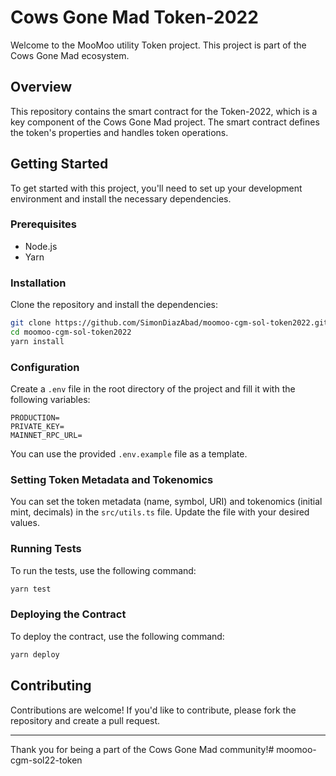 # Cows Gone Mad Token-2022

Welcome to the MooMoo utility Token project. This project is part of the Cows Gone Mad ecosystem.

## Overview

This repository contains the smart contract for the Token-2022, which is a key component of the Cows Gone Mad project. The smart contract defines the token's properties and handles token operations.

## Getting Started

To get started with this project, you'll need to set up your development environment and install the necessary dependencies.

### Prerequisites

- Node.js
- Yarn

### Installation

Clone the repository and install the dependencies:

```bash
git clone https://github.com/SimonDiazAbad/moomoo-cgm-sol-token2022.git
cd moomoo-cgm-sol-token2022
yarn install
```

### Configuration

Create a `.env` file in the root directory of the project and fill it with the following variables:

```plaintext
PRODUCTION=
PRIVATE_KEY=
MAINNET_RPC_URL=
```

You can use the provided `.env.example` file as a template.

### Setting Token Metadata and Tokenomics

You can set the token metadata (name, symbol, URI) and tokenomics (initial mint, decimals) in the `src/utils.ts` file. Update the file with your desired values.

### Running Tests

To run the tests, use the following command:

```bash
yarn test
```

### Deploying the Contract

To deploy the contract, use the following command:

```bash
yarn deploy
```

## Contributing

Contributions are welcome! If you'd like to contribute, please fork the repository and create a pull request.


---

Thank you for being a part of the Cows Gone Mad community!# moomoo-cgm-sol22-token
